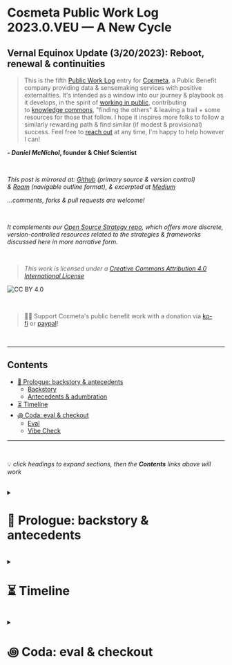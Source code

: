 # Coεmeta Public Work Log 2023.0.VEU — A New Cycle  <!-- omit in toc -->

## Vernal Equinox Update (3/20/2023): Reboot, renewal & continuities    <!-- omit in toc -->
> This is the fifth [Public Work Log](https://github.com/coemeta/public-work-log/) entry for [Coεmeta](https://coemeta.xyz/), a Public Benefit company providing data & sensemaking services with positive externalities. It's intended as a window into our journey & playbook as it develops, in the spirit of [working in public](https://nesslabs.com/work-in-public), contributing to [knowledge commons](https://en.wikipedia.org/wiki/Knowledge_commons), "finding the others" & leaving a trail + some resources for those that follow. I hope it inspires more folks to follow a similarly rewarding path & find similar (if modest & provisional) success. Feel free to [reach out](mailto:daniel@coemeta.com) at any time, I'm happy to help however I can!  

**_- Daniel McNichol_**__, founder & Chief Scientist__

<br>

_This post is mirrored at: [Github](https://github.com/coemeta/public-work-log) (primary source & version control) & [Roam](https://roamresearch.com/#/app/coemeta/page/Ymy7-ezjS) (navigable outline format), & excerpted at [Medium](https://dnlmc.medium.com/coεmeta-public-work-log-2023-0-veu-a-new-cycle-96bebba94952)_  

_...comments, forks & pull requests are welcome!_  

<br>  

_It complements our [Open Source Strategy repo](https://github.com/coemeta/open-source-strategy), which offers more discrete, version-controlled resources related to the strategies & frameworks discussed here in more narrative form._  

<br>  

> _This work is licensed under a [Creative Commons Attribution 4.0 International License](http://creativecommons.org/licenses/by/4.0/)_  

![CC BY 4.0](https://camo.githubusercontent.com/72af7c8e70a45c471163e803748d0338b3b2b52f6b040804e549e4163de72a58/68747470733a2f2f692e6372656174697665636f6d6d6f6e732e6f72672f6c2f62792f342e302f38387833312e706e67)  

<br>  

> 🙏🏼 Support Coεmeta's public benefit work with a donation via [ko-fi](https://ko-fi.com/coemeta) or [paypal](https://www.paypal.com/donate/?hosted_button_id=7W4M66QGW3LT8)!  

<br>  

---  

## Contents
- [📜 Prologue: backstory \& antecedents](#-prologue-backstory--antecedents)
    - [Backstory](#backstory)
    - [Antecedents \& adumbration](#antecedents--adumbration)
- [⏳ Timeline](#-timeline)
- [꩜ Coda: eval \& checkout](#-coda-eval--checkout)
    - [Eval](#eval)
    - [Vibe Check](#vibe-check)

---  

<br>  

💡 *click headings to expand sections, then the **Contents** links above will work*

<br>

<details>
<summary>

# 📜 Prologue: backstory & antecedents  
</summary>

<details>
<summary>

### Backstory  
</summary>

**_Coεmeta_** is an attempt at an [infinite game](https://en.wikipedia.org/wiki/Finite_and_Infinite_Games). **The goal of infinite games is not to win, but to keep playing.**  

I consider this the _metagame_ (as opposed to endgame):   
>*a more **balanced**, **integrated**, **enriching** & **impactful** life in **greater community***

<br>

To pursue this metagame indefinitely (aka "infinitely"), I needed to reclaim some agency & autonomy in my work. So Coεmeta is also currently a [Pennsylvania Public Benefit LLC](https://coemeta.notion.site/coemeta/Co-meta-co-eh-meta-Data-Sensemaking-Services-9b764a49e7644703a64eda8f95084156#b97ace661ee84e81816b67d947ddbf53), serving as a vehicle for more traditional freelance & consulting work, as well as broader public-benefit oriented activities.  

> _(My longer-term vision for Coεmeta as a formal entity is something more like a _[worker-owned cooperative](https://institute.coop/what-worker-cooperative)_ or _[DAO](https://en.wikipedia.org/wiki/Decentralized_autonomous_organization)_ with shared collective ownership, or at least part of a federated network of _[mutual aid](https://en.wikipedia.org/wiki/Mutual_aid_%28organization_theory%29)_ & partnerships with other "self-sovereign"_ **ᵋ** _groups or entities. This is part of the "in greater community" aspect of the metagame.)_  

<br>

So **Coεmeta is not exactly a traditional 'venture' or typical small business or startup etc**, but assumes some of those trappings for now. The [first log entry](2022.0.veu.md) recaps more of the motivations & considerations underlying all of this, & our [Open Source Strategy repo](https://github.com/coemeta/open-source-strategy) describes some of the strategic planning & wayfinding models used so far.   

<br>

As elaborated throughout these artifacts, **public work & contributing to knowledge commons are core parts of the overall metagame strategy & ethos**. So these posts are part of that: figuring it out as I go, learning while doing, in public. This entry picks up where the previous left off. (The timing & titles of these entries should make the intended heliocentric publishing cadence clear.)  

<br>

ᵋ NB: I'm generally skeptical of this terminology & its associations with neoliberal / libertarian fantasies of fully atomized "[sovereign individuals](https://www.radicalxchange.org/media/blog/sovereign-nonsense/)", but "independent" isn't quite adequate either.  

</details>

<br>

<details>
<summary>

### Antecedents & adumbration  
</summary>

This entry marks the **2nd _Vernal Equinox Update_**, & the first [Public Work Log](https://github.com/coemeta/public-work-log) of this new cycle. The **[first VEU](2022.0.veu.md)** was also the first overall Public Work Log, & looking back now, it was **remarkably substantive & eventful**. This is largely due to the 6+ months of antecedents it included, but also the **richness of those first few months on this path**. I've now come **full circle in multiple senses** & am **beginning to feel that richness germinate again**, as described below.  

In contrast, I wrote the **[previous entry](2022.1.msu.md)** entirely in TL;DR format, due to **bandwidth & capacity constraints** resulting from an **overload of client work** (which [became](2022.0.veu.md#⏳-timeline) a [recurring](2022.1.msu.md#eval) [theme](2022.3.wsu.md#📜-prologue--epilogue-♻️-a-tldr) throughout last cycle). I reflected on **predictable unpredictability, untested theories** & **neglected pillars of the original mission** over as my 1st year an independent worker. 

I also conveyed **gratitude & some validation** of my initial motivations & conceptions, & yet **lingering dissatisfaction** over the aforementioned untested theories & neglected pillars. So in the new year I made the difficult decision to **rebalance my workloads**, which meant **ending an engagement with a major client** in order to refocus my energy & efforts where they felt most vital. 

The past three months were largely consumed by that **transition, turnover & recovery** from the untenable imbalance. But by the end of it (at the time of writing), I'm **feeling back on track, rejuvenated & redoubled in my conviction** of this path.  

</details>
</details>

<br>

<details>
<summary>

# ⏳ Timeline 
</summary> 

_A brief timeline of relevant events, from the winter solstice of Dec 21, 2022, to the time of writing around the vernal equinox of March 20, 2023._   

_(see the full timeline to-date [here](https://roamresearch.com/#/app/coemeta/page/EkP-exB0L))_  

<br>

<details>
<summary> 

**Jan-Feb 2023**
</summary>

- **After regaining some clarity & grounding** over the holiday break, resolve to **give notice to a major client** that I'd have to end our engagement due to capacity constraints & being spread too thin.   
  - I had already rescoped this engagement several times to try to find a viable arrangement, but ultimately realized it was untenable, & the client deserved someone in the role that could bring sufficient attention & energy.  
  - Agreed to stay on through January under the current scope, then be available on a more limited basis for any remaining triage or troubleshooting throughout February, to ensure a thorough & seamless as possible turnover.  

- **Most of Jan & Feb spent tending to these transitions**, wrapping up end of year business admin stuff, & **using remaining energy reserves for a bit of (belated) forward-looking planning** for the next cycle, which I realized I couldn't kick off in earnest until next quarter.  
  - <blockquote class="twitter-tweet"><p lang="en" dir="ltr">going to do more hard things &amp; less tedious things in 2023 🫡</p>&mdash; Daniel Coεmeta McNichol (@dnlmc) <a href="https://twitter.com/dnlmc/status/1620150173350649859?ref_src=twsrc%5Etfw">January 30, 2023</a></blockquote>

</details>

<details>
<summary> 

**Mar 2023**  
</summary>

- **Start settling back into a tenable routine & regimen**   
  - Slowly realize that I'm actually **considerably burnt out again**, similar to the end times of my last full-time job, altho at a lower magnitude. So **give myself more space to recuperate** before plunging back into the game full force.   
    - _(I earned at least this much, via extended runway as well as general exertion)_  
  - Also **deeply appreciate having the flexibility & autonomy** to rebalance my work without upending my entire livelihood (again), which itself was [again]So I feel deeply gratified & substantially validated in my initial motivations & conception of this endeavor. And yet, not fully satisfied. There's still vital, fertile ground to explore. So I'm excited for this new cycle, to continue wayfinding & course-correcting: new plans, new ambitions, new directions, new journeys. ) **substantial validation of my initial motivations** in taking this path  
    - this doesn't mean I'll always make the best decision or procure the best outcome, but the mere capability is worth the risk, _& frankly I trust my judgement orders of magnitude more than 99% of those I'd otherwise have to defer to._  
- **More planning & ramping back up** 
  - **Revisiting / rebalancing [the pillars](https://github.com/coemeta/open-source-strategy/blob/main/frameworks/pillars-and-2x2s.md)** 
    - As [mentioned](2022.1.msu.md) in the prior entry, **the first cycle both neglected & validated parts of the [strategic pillar model](https://github.com/coemeta/open-source-strategy/blob/main/frameworks/pillars-and-2x2s.md#--strategic-pillar-2x2s--certainty-vs-scalability--feedback-loops--interdependencies)**. So I **didn't make many tweaks**, other than resolving to **rectify past neglect**, & **[OODA](https://en.wikipedia.org/wiki/OODA_loop) onward**.
    - In addition to **resetting time / effort allocations** as part of an **overhauled work portfolio strategy**, I did **revisit the substantive plans & sub-strategies** for the pillars a bit:  
      - **Client work**: obv...do less, more focused, higher-impact. Long game: other pillars eventually feed back here.  
      - **Relations / community-building**: no major shift, continue mutual capacity-building via crewing, mentorship & apprenticeship, focus remaining effort on communities & platforms with synergistic potential re: other pillars
      - **Content creation**: 2 major clusters:   
        - **Sensemaking / research / analysis projects** — to explore salient open quandaries, tinker with tools & methodologies (e.g. [this](https://medium.com/coemeta/barbells-fractals-memelords-scaling-strategies-for-ethical-action-cca9a868b8a1) & [this](https://medium.com/coemeta/ingroup-colossus-visakanv-744c08f408f2?sk=79d5a0c6880c38dc6c5e82d05c3a8383)), & add to the public portfolio  
        - **Conversations with folks** — to feed into research, adapt for audio / video content, etc (on cross-pillar relevant themes obv)  
      - **Toolmaking**: as with other pillars, focus on synergies & feedback loops, building tools & resources to support these interlinked efforts. Particularly salient:   
        - **Sensemaking & analysis aids**  
        - **Affordances for mutual-capacity building,** especially among other feral freelance folks, & those looking to join our ranks. Will have more to say / show here soon.  
  - **Sketch out a rough [8 capital strategy](http://www.appleseedpermaculture.com/8-forms-of-capital/)**, to begin mapping & navigating a more holistic landscape of value:   
    - _inclusive of my personal life as well as this work, & partly inscrutable due to my personal Roam [folksonomy](https://en.wikipedia.org/wiki/Folksonomy), but intend to formalize for Coεmeta as well & add to the [Open Source Strategy Repo](https://github.com/coemeta/open-source-strategy)_  
    - ![](https://raw.githubusercontent.com/coemeta/public-work-log/main/media/2023.0.veu/8-capital-strategy-draft.png)  
  - **Set / update [OKRs](https://github.com/coemeta/open-source-strategy/blob/main/frameworks/okrs.md)** for the first time in two quarters, as they became moot in the client work deluge  
    - ![](https://raw.githubusercontent.com/coemeta/public-work-log/main/media/2023.0.veu/okrs.png)  
    - _these largely map with the above 2 points, as they should_  
  - **Set general intentions** for the remaining year _(again, mapping with above)_:  
    - **Build on the foundation & extended runway** laid in the first cycle  
    - **Share & reinvest past harvests** in more mutual capacity-building   
    - **Get back to the core mission & vision**, incorporating lessons learned  
      - **Give the other pillars their due**, explore / experiment as originally intended  
      - **Have more courage of convictions, sooner** — my intuition & weak-signal detection have repeatedly proven well-honed enough to give the benefit of the doubt, & the longer I defer their admonitions, the righter they get  
    - **Continue to course-correct & risk-mitigate** as needed, but mostly acclimate to the vicissitudes of the [permaweird](https://studio.ribbonfarm.com/p/the-permaweird)  
- **Semi-impromptu trip to visit friends in the mountains** around the equinox provides much needed **rest & rejuvenation**, & **rekindles the initial spark** which set me on this path — now accompanied by a year's worth of foundation & firewood  
  - <blockquote class="twitter-tweet"><p lang="en" dir="ltr">i owe a vernal equinox public work log<br><br>but i spent the equinox in the mountains making fires with friends &amp; looking into glowing rectangles as little as possible<br><br>soon <a href="https://t.co/upJ7CBWC5v">https://t.co/upJ7CBWC5v</a> <a href="https://t.co/t6tIzSDt6A">pic.twitter.com/t6tIzSDt6A</a></p>&mdash; Daniel Coεmeta McNichol (@dnlmc) <a href="https://twitter.com/dnlmc/status/1641499861785665540?ref_src=twsrc%5Etfw">March 30, 2023</a></blockquote> 
  

</details>

</details>


<br>

<details>
<summary> 

# ꩜ Coda: eval & checkout  
</summary>

<details>
<summary> 

### Eval  
</summary>

The numbers don't add much to the story here, but for completeness & continuity with [past entries](https://github.com/coemeta/public-work-log):  
  - ![](https://raw.githubusercontent.com/coemeta/public-work-log/main/media/2023.0.veu/timetracking.png)  
    - _NB: my diligence re: non-billable time tracking also wavered a bit in the annotated `client glut` & `burnout` epochs, so everything but freelance is likely a bit understated_  
  - ![](https://raw.githubusercontent.com/coemeta/public-work-log/main/media/2023.0.veu/metrics.png)  
    - _(annual targets are prorated / to-date)_  

<br>

</details>

<details>
<summary> 

### Vibe Check  
</summary>

But how are the vibes?  
> **Refreshed & renewed.** _Ready for more._   
> _...play started to become finite again, so had to reboot_  


I do feel **a bit behind the curve** of this new cycle, as **the prior year spilled over** & needed a cleanup. I'm only just rebooting now, 1/4 the way through. But **I feel good about weaving those threads of continuity into the knotwork of this next cycle**, yet more [strange loops](https://en.wikipedia.org/wiki/Strange_loop) in the [infinite game](#-prologue-backstory--antecedents).
 

</details>
</details>
